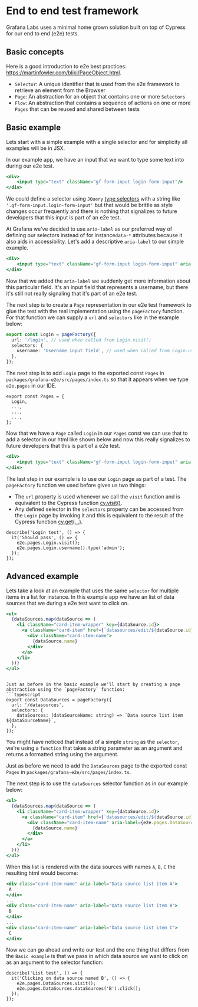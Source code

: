 # End to end test framework
Grafana Labs uses a minimal home grown solution built on top of Cypress for our end to end (e2e) tests. 

## Basic concepts
Here is a good introduction to e2e best practices: https://martinfowler.com/bliki/PageObject.html.
- `Selector`: A unique identifier that is used from the e2e framework to retrieve an element from the Browser 
- `Page`: An abstraction for an object that contains one or more `Selectors`
- `Flow`: An abstraction that contains a sequence of actions on one or more `Pages` that can be reused and shared between tests

## Basic example
Lets start with a simple example with a single selector and for simplicity all examples will be in JSX.

In our example app, we have an input that we want to type some text into during our e2e test.
```jsx harmony
<div>
    <input type="text" className="gf-form-input login-form-input"/>
</div>
```

We could define a selector using `JQuery` [type selectors](https://api.jquery.com/category/selectors/) with a string like `'.gf-form-input.login-form-input'` but that would be brittle as style changes occur frequently and there is nothing that signalizes to future developers that this input is part of an e2e test.

At Grafana we've decided to use `aria-label` as our preferred way of defining our selectors instead of for instance`data-*` attributes because it also aids in accessibility.
Let's add a descriptive `aria-label` to our simple example.
```jsx harmony
<div>
    <input type="text" className="gf-form-input login-form-input" aria-label="Username input field"/>
</div>
```

Now that we added the `aria-label` we suddenly get more information about this particular field. It's an input field that represents a username, but there it's still not really signaling that it's part of an e2e test.

The next step is to create a `Page` representation in our e2e test framework to glue the test with the real implementation using the `pageFactory` function. For that function we can supply a `url` and `selectors` like in the example below:
```typescript
export const Login = pageFactory({
  url: '/login', // used when called from Login.visit()
  selectors: {
    username: 'Username input field', // used when called from Login.username().type('Hello World')
  },
});
```

The next step is to add `Login` page to the exported const `Pages` in `packages/grafana-e2e/src/pages/index.ts` so that it appears when we type `e2e.pages` in our IDE.
```ecmascript 6
export const Pages = {
  Login,
  ...,
  ...,
  ...,
};

```
Now that we have a `Page` called `Login` in our `Pages` const we can use that to add a selector in our html like shown below and now this really signalizes to future developers that this is part of a e2e test.   
```jsx harmony
<div>
    <input type="text" className="gf-form-input login-form-input" aria-label={e2e.pages.Login.selectors.username}/>
</div>
```

The last step in our example is to use our `Login` page as part of a test. The `pageFactory` function we used before gives us two things: 
- The `url` property is used whenever we call the `visit` function and is equivalent to the Cypress function [cy.visit()](https://docs.cypress.io/api/commands/visit.html#Syntax).
- Any defined selector in the `selectors` property can be accessed from the `Login` page by invoking it and this is equivalent to the result of the Cypress function [cy.get(...)](https://docs.cypress.io/api/commands/get.html#Syntax).
```ecmascript 6
describe('Login test', () => {
  it('Should pass', () => {
    e2e.pages.Login.visit();
    e2e.pages.Login.username().type('admin');
  });
});
```

## Advanced example
Lets take a look at an example that uses the same `selector` for multiple items in a list for instance. In this example app we have an list of data sources that we during a e2e test want to click on.

```jsx harmony
<ul>
  {dataSources.map(dataSource => (
    <li className="card-item-wrapper" key={dataSource.id}>
      <a className="card-item" href={`datasources/edit/${dataSource.id}`}>
        <div className="card-item-name">
          {dataSource.name}
        </div>
      </a>
    </li>
  ))}
</ul>
```
```

Just as before in the basic example we'll start by creating a page abstraction using the `pageFactory` function: 
```typescript
export const DataSources = pageFactory({
  url: '/datasources',
  selectors: {
    dataSources: (dataSourceName: string) => `Data source list item ${dataSourceName}`,
  },
});
```
You might have noticed that instead of a simple `string` as the `selector`, we're using a `function` that takes a string parameter as an argument and returns a formatted string using the argument.

Just as before we need to add the `DataSources` page to the exported const `Pages` in `packages/grafana-e2e/src/pages/index.ts`.

The next step is to use the `dataSources` selector function as in our example below:
```jsx harmony
<ul>
  {dataSources.map(dataSource => (
    <li className="card-item-wrapper" key={dataSource.id}>
      <a className="card-item" href={`datasources/edit/${dataSource.id}`}>
        <div className="card-item-name" aria-label={e2e.pages.DataSources.selectors.dataSources(dataSource.name)}>
          {dataSource.name}
        </div>
      </a>
    </li>
  ))}
</ul>
```

When this list is rendered with the data sources with names `A`, `B`, `C` the resulting html would become:
```jsx harmony
<div class="card-item-name" aria-label="Data source list item A">
 A
</div>
...
<div class="card-item-name" aria-label="Data source list item B">
 B
</div>
...
<div class="card-item-name" aria-label="Data source list item C">
 C
</div>
```

Now we can go ahead and write our test and the one thing that differs from the `Basic example` is that we pass in which data source we want to click on as an argument to the selector function:
```ecmascript 6
describe('List test', () => {
  it('Clicking on data source named B', () => {
    e2e.pages.DataSources.visit();
    e2e.pages.DataSources.dataSources('B').click();
  });
});
```
